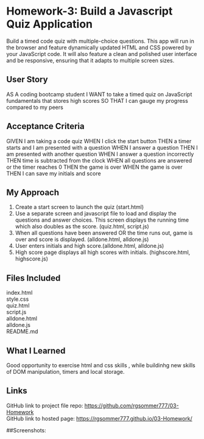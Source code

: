 # Homework-3: Build a Javascript Quiz Application
 Build a timed code quiz with multiple-choice questions. This app will run in the browser and feature dynamically updated HTML and CSS powered by your JavaScript code. It will also feature a clean and polished user interface and be responsive, ensuring that it adapts to multiple screen sizes.

## User Story
AS A coding bootcamp student
I WANT to take a timed quiz on JavaScript fundamentals that stores high scores
SO THAT I can gauge my progress compared to my peers

## Acceptance Criteria
GIVEN I am taking a code quiz
WHEN I click the start button
THEN a timer starts and I am presented with a question
WHEN I answer a question
THEN I am presented with another question
WHEN I answer a question incorrectly
THEN time is subtracted from the clock
WHEN all questions are answered or the timer reaches 0
THEN the game is over
WHEN the game is over
THEN I can save my initials and score

## My Approach
1. Create a start screen to launch the quiz (start.html)
2. Use a separate screen and javascript file to load and display the questions and answer choices. This screen displays the running time which also doubles as the score. (quiz.html, script.js)
3. When all questions have been answered OR the time runs out, game is over and score is displayed. (alldone.html, alldone.js)
4. User enters initials and high score.(alldone.html, alldone.js)
5. High score page displays all high scores with initials. (highscore.html, highscore.js)

## Files Included
index.html<br>
style.css<br>
quiz.html<br>
script.js<br>
alldone.html<br>
alldone.js<br>
README.md<br>

## What I Learned
Good opportunity to exercise html and css skills , while buildinhg new skills of DOM manipulation, timers and local storage.

## Links
GitHub link to project file repo: https://github.com/rgsommer777/03-Homework<br>
GitHub link to hosted page: https://rgsommer777.github.io/03-Homework/

##Screenshots:   
